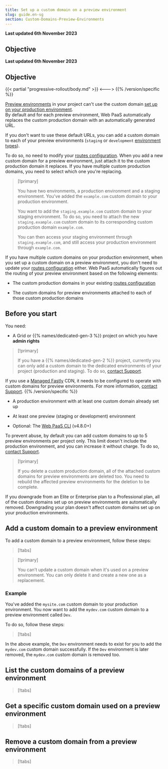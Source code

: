 ```yaml
---
title: Set up a custom domain on a preview environment
slug: guide.en-sg
section: Custom-Domains-Preview-Environments
---
```


**Last updated 6th November 2023**



## Objective  

**Last updated 6th November 2023**



## Objective  


{{< partial "progressive-rollout/body.md" >}}
<--->
{{% /version/specific %}}

[Preview environments](../../../glossary#preview-environment) in your project can't use the custom domain [set up on your production environment](../steps/_index.md).<br/>
By default and for each preview environment,
Web PaaS automatically replaces the custom production domain
with an automatically generated URL.

If you don't want to use these default URLs,
you can add a custom domain to each of your preview environments
(`staging` or `development` [environment types](../../../glossary#environment-type)).

To do so, no need to modify your [routes configuration](../../define-routes/_index.md).
When you add a new custom domain for a preview environment,
just attach it to the custom production domain it replaces.
If you have multiple custom production domains,
you need to select which one you're replacing.

> [!primary]  
> 
> You have two environments, a production environment and a staging environment.
> You've added the `example.com` custom domain to your production environment.
> 
> You want to add the `staging.example.com` custom domain to your staging environment.
> To do so, you need to attach the new `staging.example.com` custom domain
> to its corresponding custom production domain `example.com`. 
> 
> You can then access your staging environment through `staging.example.com`,
> and still access your production environment through `example.com`.
> 
> 

If you have multiple custom domains on your production environment,
when you set up a custom domain on a preview environment,
you don't need to update your [routes configuration](../../define-routes/_index.md) either.
Web PaaS automatically figures out the routing of your preview environment
based on the following elements:

- The custom production domains in your existing [routes configuration](../../define-routes/_index.md)


- The custom domains for preview environments attached to each of those custom production domains



## Before you start

You need:


- A Grid or {{% names/dedicated-gen-3 %}} project on which you have **admin rights** <BR> 



> [!primary]  
> 
>   If you have a {{% names/dedicated-gen-2 %}} project,
>   currently you can only add a custom domain to the dedicated environments of your project (production and staging).
>   To do so, [contact Support](https://console.platform.sh/-/users/~/tickets/open).
> 
> 

  If you use a [Managed Fastly](../cdn/managed-fastly.md) CDN,
  it needs to be configured to operate with custom domains for preview environments.
  For more information, [contact Support](https://console.platform.sh/-/users/~/tickets/open).
{{% /version/specific %}}
- A production environment with at least one custom domain already set up


- At least one preview (staging or development) environment


- Optional: The [Web PaaS CLI](../../administration/cli/_index.md) (v4.8.0+)



To prevent abuse, by default you can add custom domains to up to 5 preview environments per project only.
This limit doesn't include the production environment,
and you can increase it without charge.
To do so, [contact Support](../../learn-overview/get-support).

> [!primary]  
> 
> If you delete a custom production domain,
> all of the attached custom domains for preview environments are deleted too.
> You need to rebuild the affected preview environments for the deletion to be complete.
> 
 > 

If you downgrade from an Elite or Enterprise plan to a Professional plan,
all of the custom domains set up on preview environments are automatically removed.
Downgrading your plan doesn't affect custom domains set up on your production environments.

## Add a custom domain to a preview environment

To add a custom domain to a preview environment, follow these steps:

> [!tabs]      

> [!primary]  
> 
> You can’t update a custom domain when it's used on a preview environment.
> You can only delete it and create a new one as a replacement.
> 
> 

### Example

You've added the `mysite.com` custom domain to your production environment.
You now want to add the `mydev.com` custom domain to a preview environment called `Dev`.

To do so, follow these steps:

> [!tabs]      

In the above example, the `Dev` environment needs to exist
for you to add the `mydev.com` custom domain successfully.
If the `Dev` environment is later removed,
the `mydev.com` custom domain is removed too.

## List the custom domains of a preview environment

> [!tabs]      

## Get a specific custom domain used on a preview environment

> [!tabs]      

## Remove a custom domain from a preview environment

> [!tabs]      
